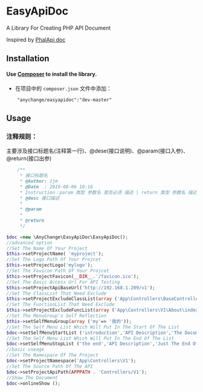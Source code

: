 # EasyApiDoc

A Library For Creating PHP API Document

Inspired by [PhalApi doc]( http://demo.phalapi.net/docs.php)

## Installation

#### Use [Composer](https://getcomposer.org/) to install the library.

- 在项目中的 `composer.json` 文件中添加：  
```
    "anychange/easyapidoc":"dev-master"
```

## Usage

### 注释规则：
主要涉及接口标题名(注释第一行)、@dese(接口说明)、@param(接口入参)、@return(接口出参)
```php
    /**
     * 接口标题名
     * @Author: zjm
     * @Date  : 2019-08-06 10:16
     * Instruction：param 类型 参数名 是否必须 描述 | return 类型 参数名 描述
     * @desc 接口描述
     *
     * @param
     *
     * @return
     */
```
```php
$doc =new \AnyChange\EasyApiDoc\EasyApiDoc();
//advanced option
//Set The Name Of Your Project
$this->setProjectName( 'myproject');
//Set The Logo Path Of Your Projcet
$this->setProjectLogo('mylogo');
//Set The Favicon Path Of Your Projcet
$this->setProjectFavicon(__DIR__.'/favicon.ico');
//Set The Basic Access Url For API Testing 
$this->setProjectApiBaseUrl('http://192.168.1.209/v1');
//Set The ClassList That Need Exclude
$this->setProjectExcludeClassList(array ('App\Controllers\BaseController'));
//Set The FunctionList That Need Exclude
$this->setProjectExcludeFuncList(array ('App\Controllers\V1\About\index'));
//Set The MenuGroup's Self Reflection
$this->setSelfMenuGroup(array ('my'=> '我的'));
//Set The Self Menu List Which Will Put In The Start Of The List
$doc->setSelfMenuStartList ('introduction','API Description','The Document Is For The Developer');
//Set The Self Menu List Which Will Put In The End Of The List
$doc->setSelfMenuStopList ('the end','API Description','Just The End Of The Document');
//basic useage
//Set The Namespace Of The Project
$doc->setProjectNamespace('App\Controllers\V1');
//Set The Source Path Of The API
$doc->setProjectApiPath(APPPATH . 'Controllers/V1');
//Show The Document
$doc->onlineShow ();
```






